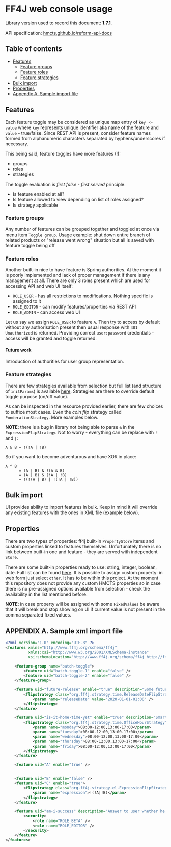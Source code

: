 # FF4J web console usage

Library version used to record this document: **1.7.1**.

API specification: [hmcts.github.io/reform-api-docs](https://hmcts.github.io/reform-api-docs/swagger.html?url=https://hmcts.github.io/reform-api-docs/specs/feature-toggle-api.json)

## Table of contents

- [Features](#features)
  - [Feature groups](#feature-groups)
  - [Feature roles](#feature-roles)
  - [Feature strategies](#feature-strategies)
- [Bulk import](#bulk-import)
- [Properties](#properties)
- [Appendix A. Sample import file](#appendix-a.-sample-xml-import-file)

## Features

Each feature toggle may be considered as unique map entry of `key -> value` where `key` represents unique identifier aka name of the feature and `value` - true/false.
Since REST API is present, consider feature names formed from alphanumeric characters separated by hyphens/underscores if necessary.

This being said, feature toggles have more features (!):

- groups
- roles
- strategies

The toggle evaluation is _first false - first served_ principle:

- Is feature enabled at all?
- Is feature allowed to view depending on list of roles assigned?
- Is strategy applicable

### Feature groups

Any number of features can be grouped together and toggled at once via menu item `Toggle group`.
Usage example: shut down entire branch of related products or "release went wrong" situation but all is saved with feature toggle being off

### Feature roles

Another built-in nice to have feature is Spring authorities.
At the moment it is poorly implemented and lack of proper management if there is any management at all.
There are only 3 roles present which are used for accessing API and web UI itself:

- `ROLE_USER` - has all restrictions to modifications. Nothing specific is assigned to it
- `ROLE_EDITOR` - can modify features/properties via REST API
- `ROLE_ADMIN` - can access web UI

Let us say we assign `ROLE_USER` to feature `A`.
Then try to access by default without any authorisation present then usual response with `401 Unauthorized` is returned.
Providing correct `user:password` credentials - access will be granted and toggle returned.

#### Future work

Introduction of authorities for user group representation.

### Feature strategies

There are few strategies available from selection but full list (and structure of `initParams`) is available [here](https://github.com/ff4j/ff4j/tree/master/ff4j-core/src/main/java/org/ff4j/strategy).
Strategies are there to override default toggle purpose (on/off value).

As can be inspected in the resource provided earlier, there are few choices to suffice most cases.
Even the *coin flip* strategy called `PonderationStrategy`.
More examples below.

**NOTE**: there is a bug in library not being able to parse `&` in the `ExpressionFlipStrategy`. Not to worry - everything can be replace with `!` and `|`:

```text
A & B = !(!A | !B)
```

So if you want to become adventurous and have XOR in place:

```text
A ^ B
      = (A | B) & !(A & B)
      = (A | B) & (!A | !B)
      = !(!(A | B) | !(!A | !B))
```

## Bulk import

UI provides ability to import features in bulk.
Keep in mind it will override any existing features with the ones in XML file (example below).

## Properties

There are two types of properties: ff4j built-in `PropertyStore` items and custom properties linked to features themselves.
Unfortunately there is no link between built-in one and feature - they are served with independent `Store`.

There are some built-in properties ready to use: string, integer, boolean, date.
Full list can be found [here](https://github.com/ff4j/ff4j/tree/master/ff4j-core/src/main/java/org/ff4j/property).
It is possible to assign custom property: in web form just select `other`.
It has to be within this project.
At the moment this repository does not provide any custom HMCTS properties so in case there is no pre-assigned options available from selection - check the availability in the list mentioned before. 

**NOTE**: in case property will be assigned with some `FixedValues` be aware that it will break and stop showing on UI if current value is not present in the comma separated fixed values.

## APPENDIX A. Sample xml import file

```xml
<?xml version="1.0" encoding="UTF-8" ?>
<features xmlns="http://www.ff4j.org/schema/ff4j"
          xmlns:xsi="http://www.w3.org/2001/XMLSchema-instance"
          xsi:schemaLocation="http://www.ff4j.org/schema/ff4j http://ff4j.org/schema/ff4j-1.6.xsd">

    <feature-group name="batch-toggle">
        <feature uid="batch-toggle-1" enable="false" /> 
        <feature uid="batch-toggle-2" enable="false" />
    </feature-group>

    <feature uid="future-release" enable="true" description="Some future release I want to apply in year 2020">
        <flipstrategy class="org.ff4j.strategy.time.ReleaseDateFlipStrategy">
            <param name="releaseDate" value="2020-01-01-01:00" />
        </flipstrategy>
    </feature>

    <feature uid="is-it-home-time-yet" enable="true" description="Smart detector explaining whether one should go home or not">
        <flipstrategy class="org.ff4j.strategy.time.OfficeHourStrategy">
            <param name="monday">08:00-12:00,13:00-17:00</param>
            <param name="tuesday">08:00-12:00,13:00-17:00</param>
            <param name="wednesday">08:00-12:00,13:00-17:00</param>
            <param name="thursday">08:00-12:00,13:00-17:00</param>
            <param name="friday">08:00-12:00,13:00-17:00</param>
        </flipstrategy>
    </feature>

    <feature uid="A" enable="true" />


    <feature uid="B" enable="false" />
    <feature uid="C" enable="true">
        <flipstrategy class="org.ff4j.strategy.el.ExpressionFlipStrategy">
            <param name="expression">!(!A|!B)</param>
        </flipstrategy>
    </feature>

    <feature uid="am-i-success" description="Answer to user whether he is bound to be successful or not" enable="true">
        <security>
            <role name="ROLE_BETA" />
            <role name="ROLE_EDITOR" />
        </security>
    </feature>
</features>
```

